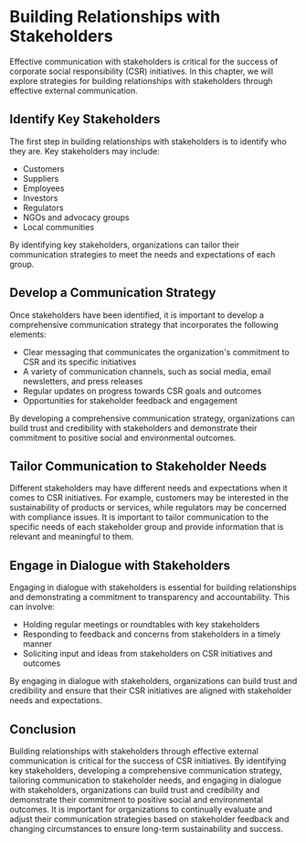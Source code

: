 Building Relationships with Stakeholders
====================================================================================

Effective communication with stakeholders is critical for the success of corporate social responsibility (CSR) initiatives. In this chapter, we will explore strategies for building relationships with stakeholders through effective external communication.

Identify Key Stakeholders
-------------------------

The first step in building relationships with stakeholders is to identify who they are. Key stakeholders may include:

* Customers
* Suppliers
* Employees
* Investors
* Regulators
* NGOs and advocacy groups
* Local communities

By identifying key stakeholders, organizations can tailor their communication strategies to meet the needs and expectations of each group.

Develop a Communication Strategy
--------------------------------

Once stakeholders have been identified, it is important to develop a comprehensive communication strategy that incorporates the following elements:

* Clear messaging that communicates the organization's commitment to CSR and its specific initiatives
* A variety of communication channels, such as social media, email newsletters, and press releases
* Regular updates on progress towards CSR goals and outcomes
* Opportunities for stakeholder feedback and engagement

By developing a comprehensive communication strategy, organizations can build trust and credibility with stakeholders and demonstrate their commitment to positive social and environmental outcomes.

Tailor Communication to Stakeholder Needs
-----------------------------------------

Different stakeholders may have different needs and expectations when it comes to CSR initiatives. For example, customers may be interested in the sustainability of products or services, while regulators may be concerned with compliance issues. It is important to tailor communication to the specific needs of each stakeholder group and provide information that is relevant and meaningful to them.

Engage in Dialogue with Stakeholders
------------------------------------

Engaging in dialogue with stakeholders is essential for building relationships and demonstrating a commitment to transparency and accountability. This can involve:

* Holding regular meetings or roundtables with key stakeholders
* Responding to feedback and concerns from stakeholders in a timely manner
* Soliciting input and ideas from stakeholders on CSR initiatives and outcomes

By engaging in dialogue with stakeholders, organizations can build trust and credibility and ensure that their CSR initiatives are aligned with stakeholder needs and expectations.

Conclusion
----------

Building relationships with stakeholders through effective external communication is critical for the success of CSR initiatives. By identifying key stakeholders, developing a comprehensive communication strategy, tailoring communication to stakeholder needs, and engaging in dialogue with stakeholders, organizations can build trust and credibility and demonstrate their commitment to positive social and environmental outcomes. It is important for organizations to continually evaluate and adjust their communication strategies based on stakeholder feedback and changing circumstances to ensure long-term sustainability and success.
